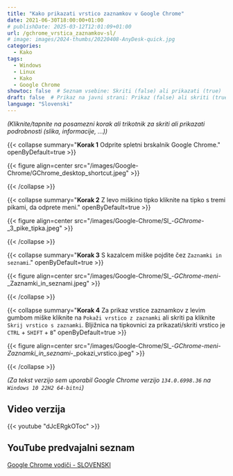 ```yaml
---
title: "Kako prikazati vrstico zaznamkov v Google Chrome"
date: 2021-06-30T18:00:00+01:00
# publishDate: 2025-03-12T12:01:09+01:00
url: /gchrome_vrstica_zaznamkov-sl/
# image: images/2024-thumbs/20220408-AnyDesk-quick.jpg
categories: 
  - Kako
tags: 
  - Windows
  - Linux
  - Kako
  - Google Chrome
showtoc: false  # Seznam vsebine: Skriti (false) ali prikazati (true)
draft: false  # Prikaz na javni strani: Prikaz (false) ali skriti (true)
language: "Slovenski"
---
```


*(Kliknite/tapnite na posamezni korak ali trikotnik za skriti ali prikazati podrobnosti (slika, informacije, ...))*

{{< collapse summary="**Korak 1** Odprite spletni brskalnik Google Chrome." openByDefault=true >}}

 {{< figure align=center src="/images/Google-Chrome/GChrome_desktop_shortcut.jpeg" >}}

{{< /collapse >}}

{{< collapse summary="**Korak 2** Z levo miškino tipko kliknite na tipko s tremi pikami, da odprete meni." openByDefault=true >}}

 {{< figure align=center src="/images/Google-Chrome/Sl_-_GChrome_-_3_pike_tipka.jpeg" >}}

{{< /collapse >}}

{{< collapse summary="**Korak 3** S kazalcem miške pojdite čez `Zaznamki in seznami`." openByDefault=true >}}

 {{< figure align=center src="/images/Google-Chrome/Sl_-_GChrome_-_meni_-_Zaznamki_in_seznami.jpeg" >}}

{{< /collapse >}}

{{< collapse summary="**Korak 4** Za prikaz vrstice zaznamkov z levim gumbom miške kliknite na `Pokaži vrstico z zaznamki` ali skriti pa kliknite `Skrij vrstico s zaznamki`. Bljižnica na tipkovnici za prikazati/skriti vrstico je `CTRL` + `SHIFT` + `B`" openByDefault=true >}}

 {{< figure align=center src="/images/Google-Chrome/Sl_-_GChrome_-_meni_-_Zaznamki_in_seznami_-_pokazi_vrstico.jpeg" >}}


{{< /collapse >}}

*(Za tekst verzijo sem uporabil Google Chrome verzijo `134.0.6998.36` na `Windows 10 22H2 64-bitni`)*

## Video verzija

{{< youtube "dJcERgkOToc" >}}

## YouTube predvajalni seznam

[Google Chrome vodiči - SLOVENSKI](https://www.youtube.com/playlist?list=PLbvZxzmdNckz9HYQyjkBTiQu0GxfCDjwf "Kliknite/tapnite da odprete YouTube predcajalni seznam!")

